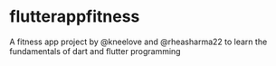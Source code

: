 # flutterappfitness
A fitness app project by @kneelove and @rheasharma22 to learn the fundamentals of dart and flutter programming
